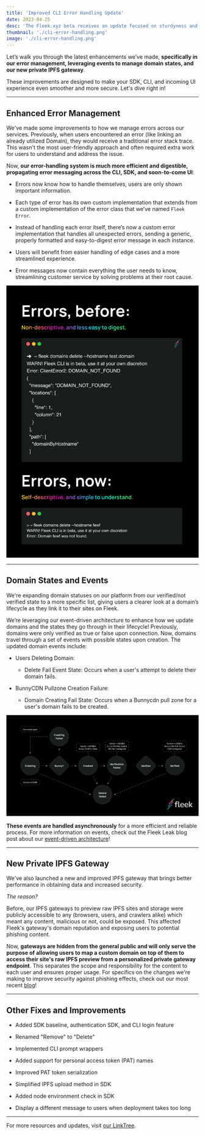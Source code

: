 ```yaml
---
title: 'Improved CLI Error Handling Update'
date: 2023-04-25
desc: 'The Fleek.xyz beta receives an update focused on sturdyness and security. Dive in!'
thumbnail: './cli-error-handling.png'
image: './cli-error-handling.png'
---
```


Let’s walk you through the latest enhancements we’ve made, **specifically in our error management, leveraging events to manage domain states, and our new private IPFS gateway**.

These improvements are designed to make your SDK, CLI, and incoming UI experience even smoother and more secure. Let's dive right in!

---

## Enhanced Error Management

We've made some improvements to how we manage errors across our services. Previously, when users encountered an error (like linking an already utilized Domain), they would receive a traditional error stack trace. This wasn't the most user-friendly approach and often required extra work for users to understand and address the issue.

Now, **our error-handling system is much more efficient and digestible, propagating error messaging across the CLI, SDK, and soon-to-come UI**:

- Errors now know how to handle themselves, users are only shown important information.

- Each type of error has its own custom implementation that extends from a custom implementation of the error class that we’ve named `Fleek Error`.

- Instead of handling each error itself, there’s now a custom error implementation that handles all unexpected errors, sending a generic, properly formatted and easy-to-digest error message in each instance.

- Users will benefit from easier handling of edge cases and a more streamlined experience.

- Error messages now contain everything the user needs to know, streamlining customer service by solving problems at their root cause.

![](./error-beforeafter.png)

---

## Domain States and Events

We're expanding domain statuses on our platform from our verified/not verified state to a more specific list, giving users a clearer look at a domain’s lifecycle as they link it to their sites on Fleek.

We’re leveraging our event-driven architecture to enhance how we update domains and the states they go through in their lifecycle! Previously, domains were only verified as true or false upon connection. Now, domains travel through a set of events with possible states upon creation. The updated domain events include:

- Users Deleting Domain:

  - Delete Fail Event State: Occurs when a user's attempt to delete their domain fails.

- BunnyCDN Pullzone Creation Failure:
  - Domain Creating Fail State: Occurs when a Bunnycdn pull zone for a user's domain fails to be created.

![](./error-handling-updated.jpeg)

**These events are handled asynchronously** for a more efficient and reliable process. For more information on events, check out the Fleek Leak blog post about our [event-driven architecture](https://blog.fleek.xyz/post/fleek-leak-04-event-architecture/)!

---

## New Private IPFS Gateway

We've also launched a new and improved IPFS gateway that brings better performance in obtaining data and increased security.

_The reason?_

Before, our IPFS gateways to preview raw IPFS sites and storage were publicly accessible to any (browsers, users, and crawlers alike) which meant any content, malicious or not, could be exposed. This affected Fleek's gateway's domain reputation and exposing users to potential phishing content.

Now, **gateways are hidden from the general public and will only serve the purpose of allowing users to map a custom domain on top of them to access their site's raw IPFS preview from a personalized private gateway endpoint**. This separates the scope and responsibility for the content to each user and ensures proper usage. For specifics on the changes we're making to improve security against phishing effects, check out our most recent [blog](https://blog.fleek.xyz/post/gateway-phishing-security-improvements/)!

---

## Other Fixes and Improvements

- Added SDK baseline, authentication SDK, and CLI login feature

- Renamed "Remove" to "Delete"
- Implemented CLI prompt wrappers

- Added support for personal access token (PAT) names
- Improved PAT token serialization
- Simplified IPFS upload method in SDK
- Added node environment check in SDK
- Display a different message to users when deployment takes too long

---

For more resources and updates, visit [our LinkTree](https://linktr.ee/fleek).
